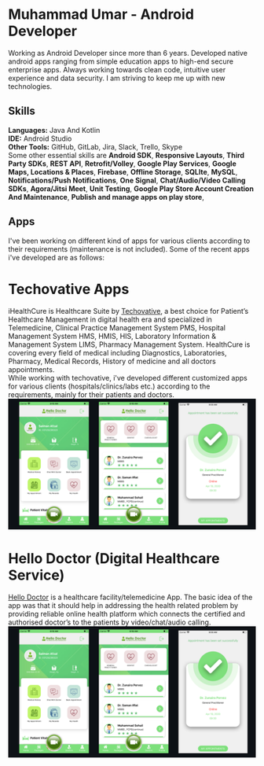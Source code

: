 # Muhammad Umar - Android Developer
Working as Android Developer since more than 6 years. Developed native android apps ranging from simple education apps to high-end secure enterprise apps. Always working towards clean code, intuitive user experience and data security. I am striving to keep me up with new technologies.

## Skills
**Languages:** Java And Kotlin<br>
**IDE:** Android Studio<br>
**Other Tools:** GitHub, GitLab, Jira, Slack, Trello, Skype<br>
Some other essential skills are **Android SDK**, **Responsive Layouts**, **Third Party SDKs**, **REST API**, **Retrofit/Volley**,  **Google Play Services**, **Google Maps, Locations & Places**, **Firebase**, **Offline Storage**, **SQLIte**, **MySQL**, **Notifications/Push Notifications**, **One Signal**, **Chat/Audio/Video Calling SDKs**, **Agora/Jitsi Meet**, **Unit Testing**, **Google Play Store Account Creation And Maintenance**, **Publish and manage apps on play store**,

## Apps
I've been working on different kind of apps for various clients according to their requirements (maintenance is not included). Some of the recent apps i've developed are as follows: 

# Techovative Apps
iHealthCure is Healthcare Suite by [Techovative](https://play.google.com/store/apps/developer?id=Techovative.), a best choice for Patient’s Healthcare Management in digital health era and specialized in Telemedicine, Clinical Practice Management System PMS, Hospital Management System HMS, HMIS, HIS, Laboratory Information & Management System LIMS, Pharmacy Management System. HealthCure is covering every field of medical including Diagnostics, Laboratories, Pharmacy, Medical Records, History of medicine and all doctors appointments.<br>
While working with techovative, i've developed different customized apps for various clients (hospitals/clinics/labs etc.) according to the requirements, mainly for their patients and doctors.
![iHealthCure](https://github.com/Umar2247/Android-Portfolio/blob/main/hello%20doctor.png)

# Hello Doctor (Digital Healthcare Service)
[Hello Doctor](https://play.google.com/store/apps/details?id=com.app.hellodoctor.patient) is a healthcare facility/telemedicine App. The basic idea of the app was that it should help in addressing the health related problem by providing reliable online health platform which connects the certified and authorised doctor’s to the patients by video/chat/audio calling.
![Hello Doctor](https://github.com/Umar2247/Android-Portfolio/blob/main/hello%20doctor.png)
